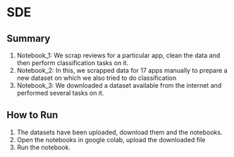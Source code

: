 # SDE

## Summary
1. Notebook_1: We scrap reviews for a particular app, clean the data and then perform classification tasks on it. 
2. Notebook_2: In this, we scrapped data for 17 apps manually to prepare a new dataset on which we also tried to do classification
3. Notebook_3: We downloaded a dataset available from the internet and performed several tasks on it.

## How to Run
1. The datasets have been uploaded, download them and the notebooks.
2. Open the notebooks in google colab, upload the downloaded file
3. Run the notebook.


